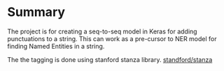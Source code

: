 # Summary

The project is for creating a seq-to-seq model in Keras for adding punctuations to a string. 
This can work as a pre-cursor to NER model for finding Named Entities in a string.

The the tagging is done using stanford stanza library.
 [standford/stanza](https://github.com/stanfordnlp/stanza)
